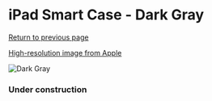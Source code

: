 # iPad Smart Case - Dark Gray

[Return to previous page](/ipad_2)

[High-resolution image from Apple](https://store.storeimages.cdn-apple.com/8756/as-images.apple.com/is/MD454?wid=4500&hei=4500&fmt=png)

<div style="width: 384px"><img src="/everypreview/MD454.png" alt="Dark Gray"></div>

### Under construction
